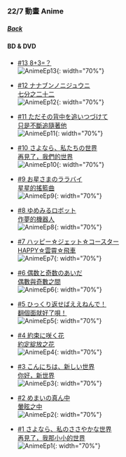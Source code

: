 ### 22/7 動畫 Anime
##### [Back](../../../readme.md)

#### BD & DVD

- [#13 8+3=？](Ep13.md)  
![AnimeEp13](../../../Img/Anime/AnimeEp13.png){: width="70%"}

- [#12 ナナブンノニジュウニ<br>   七分之二十二](Ep12.md)  
![AnimeEp12](../../../Img/Anime/AnimeEp12.png){: width="70%"}

- [#11 ただその背中を追いつづけて<br>   只是不斷追隨著他](Ep11.md)  
![AnimeEp11](../../../Img/Anime/AnimeEp11.png){: width="70%"}

- [#10 さよなら、私たちの世界<br>   再見了，我們的世界](Ep10.md)  
![AnimeEp10](../../../Img/Anime/AnimeEp10.png){: width="70%"}

- [#9 お星さまのララバイ<br>   星星的搖籃曲](Ep9.md)  
![AnimeEp9](../../../Img/Anime/AnimeEp9.png){: width="70%"}

- [#8 ゆめみるロボット<br>   作夢的機器人](Ep8.md)  
![AnimeEp8](../../../Img/Anime/AnimeEp8.png){: width="70%"}

- [#7 ハッピー☆ジェット☆コースター<br>   HAPPY☆雲霄☆飛車](Ep7.md)  
![AnimeEp7](../../../Img/Anime/AnimeEp7.png){: width="70%"}

- [#6 偶数と奇数のあいだ<br>   偶數與奇數之間](Ep6.md)  
![AnimeEp6](../../../Img/Anime/AnimeEp6.png){: width="70%"}

- [#5 ひっくり返せばええねんで！<br>  翻個面就好了唄！](Ep5.md)  
![AnimeEp5](../../../Img/Anime/AnimeEp5.png){: width="70%"}

- [#4 約束に咲く花<br>   約定綻放之花](Ep4.md)  
![AnimeEp4](../../../Img/Anime/AnimeEp4.png){: width="70%"}

- [#3 こんにちは、新しい世界<br>   你好，新世界](Ep3.md)  
![AnimeEp3](../../../Img/Anime/AnimeEp3.png){: width="70%"}

- [#2 めまいの真ん中<br>   暈眩之中](Ep2.md)  
![AnimeEp2](../../../Img/Anime/AnimeEp2.png){: width="70%"}

- [#1 さよなら、私のささやかな世界<br>   再見了，我那小小的世界](Ep1.md)  
![AnimeEp1](../../../Img/Anime/AnimeEp1.png){: width="70%"}
